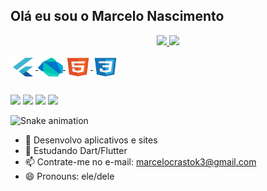
## Olá eu sou o Marcelo Nascimento
<div align="center">
  <a href="https://github.com/Marcelo1233">
  <img height="180em" src="https://github-readme-stats.vercel.app/api?username=Marcelo1233&show_icons=true&theme=dracula&include_all_commits=true&count_private=true"/>
  <img height="180em" src="https://github-readme-stats.vercel.app/api/top-langs/?username=Marcelo1233&layout=compact&langs_count=7&theme=dracula"/>
</div>
  
  
<div style="display: inline_block"><br>
    <img align="center" alt="Marcelo-CSS" height="30" width="40" src="https://raw.githubusercontent.com/devicons/devicon/master/icons/flutter/flutter-original.svg">
  <img align="center" alt="Marcelo-Dart" height="30" width="40" src="https://raw.githubusercontent.com/devicons/devicon/master/icons/dart/dart-original.svg">
  <img align="center" alt="Marcelo-HTML" height="30" width="40" src="https://raw.githubusercontent.com/devicons/devicon/master/icons/html5/html5-original.svg">
    <img align="center" alt="Marcelo-CSS" height="30" width="40" src="https://raw.githubusercontent.com/devicons/devicon/master/icons/css3/css3-original.svg">

</div>
  
  ##
 
<div> 
  <a href="https://youtube.com/channel/UCrLSfNHsWzoNz5N0ces3mTQ" target="_blank"><img src="https://img.shields.io/badge/YouTube-FF0000?style=for-the-badge&logo=youtube&logoColor=white" target="_blank"></a>
  <a href="https://instagram.com/marcelo.nascimentok3" target="_blank"><img src="https://img.shields.io/badge/-Instagram-%23E4405F?style=for-the-badge&logo=instagram&logoColor=white" target="_blank"></a>
  <a href = "mailto:marcelocrastok3@gmail.com"><img src="https://img.shields.io/badge/-Gmail-%23333?style=for-the-badge&logo=gmail&logoColor=white" target="_blank"></a>
  <a href="https://www.linkedin.com/in/marcelo-nascimento-368555235" target="_blank"><img src="https://img.shields.io/badge/-LinkedIn-%230077B5?style=for-the-badge&logo=linkedin&logoColor=white" target="_blank"></a> 
 
  ![Snake animation](https://github.com/Marcelo1233/Marcelo1233/blob/output/github-contribution-grid-snake.svg)
 
</div>
  
 - 🔭 Desenvolvo aplicativos e sites
- 🌱 Estudando Dart/Flutter
- 📫 Contrate-me no e-mail: marcelocrastok3@gmail.com
- 😄 Pronouns: ele/dele
